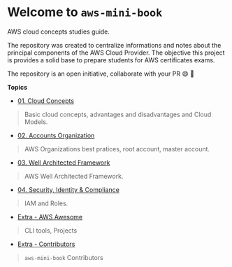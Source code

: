 # Welcome to `aws-mini-book`

AWS cloud concepts studies guide. 

The repository was created to centralize informations and notes about the principal components of the AWS Cloud Provider. The objective this project is provides a solid base to prepare students for AWS certificates exams.

The repository is an open initiative, collaborate with your PR :smile: :rocket:

**Topics**

- [01. Cloud Concepts](./01-cloud-concepts/)
> Basic cloud concepts, advantages and disadvantages and Cloud Models.

- [02. Accounts Organization](./02-accounts-organization/)
> AWS Organizations best pratices, root account, master account.

- [03. Well Architected Framework](./03-well-architected-framework/)
> AWS Well Architected Framework.

- [04. Security, Identity & Compliance](./04-security-identity-compliance/)
> IAM and Roles.

- [Extra - AWS Awesome](./extra-aws-awesome/)
> CLI tools, Projects

- [Extra - Contributors](./extra-contributors/)
> `aws-mini-book` Contributors
